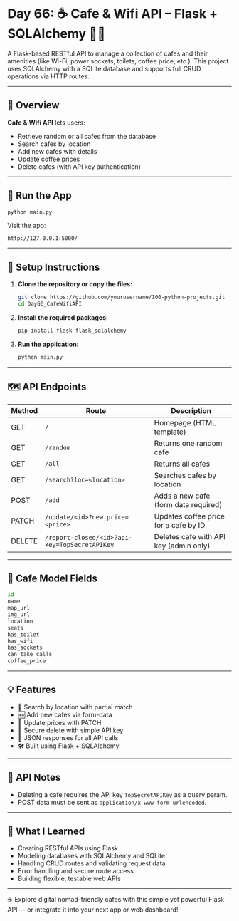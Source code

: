 # Day 66: ☕ Cafe & Wifi API – Flask + SQLAlchemy 🔌📶

A Flask-based RESTful API to manage a collection of cafes and their amenities (like Wi-Fi, power sockets, toilets, coffee price, etc.). This project uses SQLAlchemy with a SQLite database and supports full CRUD operations via HTTP routes.

---

## 📖 Overview

**Cafe & Wifi API** lets users:

* Retrieve random or all cafes from the database
* Search cafes by location
* Add new cafes with details
* Update coffee prices
* Delete cafes (with API key authentication)

---

## 🚀 Run the App

```bash
python main.py
```

Visit the app:

```
http://127.0.0.1:5000/
```

---

## 📁 Setup Instructions

1. **Clone the repository or copy the files:**

   ```bash
   git clone https://github.com/yourusername/100-python-projects.git
   cd Day66_CafeWifiAPI
   ```

2. **Install the required packages:**

   ```bash
   pip install flask flask_sqlalchemy
   ```

3. **Run the application:**

   ```bash
   python main.py
   ```

---

## 🗺️ API Endpoints

| Method | Route                                         | Description                            |
| ------ | --------------------------------------------- | -------------------------------------- |
| GET    | `/`                                           | Homepage (HTML template)               |
| GET    | `/random`                                     | Returns one random cafe                |
| GET    | `/all`                                        | Returns all cafes                      |
| GET    | `/search?loc=<location>`                      | Searches cafes by location             |
| POST   | `/add`                                        | Adds a new cafe (form data required)   |
| PATCH  | `/update/<id>?new_price=<price>`              | Updates coffee price for a cafe by ID  |
| DELETE | `/report-closed/<id>?api-key=TopSecretAPIKey` | Deletes cafe with API key (admin only) |

---

## 🧾 Cafe Model Fields

```python
id
name
map_url
img_url
location
seats
has_toilet
has_wifi
has_sockets
can_take_calls
coffee_price
```

---

## 💡 Features

* 📍 Search by location with partial match
* 🆕 Add new cafes via form-data
* 🔄 Update prices with PATCH
* 🔐 Secure delete with simple API key
* 📄 JSON responses for all API calls
* 🛠️ Built using Flask + SQLAlchemy

---

## 🔐 API Notes

* Deleting a cafe requires the API key `TopSecretAPIKey` as a query param.
* POST data must be sent as `application/x-www-form-urlencoded`.

---

## 🧠 What I Learned

* Creating RESTful APIs using Flask
* Modeling databases with SQLAlchemy and SQLite
* Handling CRUD routes and validating request data
* Error handling and secure route access
* Building flexible, testable web APIs

---

☕ Explore digital nomad-friendly cafes with this simple yet powerful Flask API — or integrate it into your next app or web dashboard!
